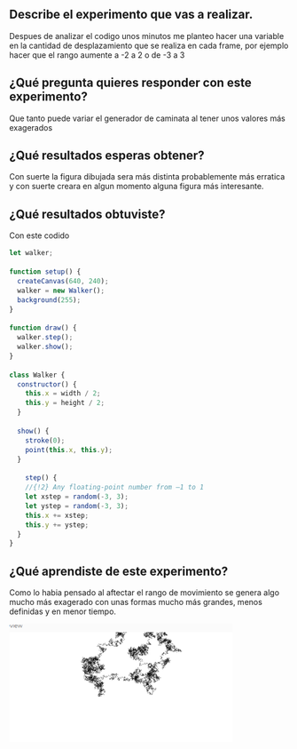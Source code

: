 ## Describe el experimento que vas a realizar.
Despues de analizar el codigo unos minutos me planteo hacer una variable en la cantidad de desplazamiento que se realiza en cada frame, por ejemplo hacer que el rango aumente a -2 a 2  o de -3 a 3
## ¿Qué pregunta quieres responder con este experimento?
Que tanto puede variar el generador de caminata al tener unos valores más exagerados 
## ¿Qué resultados esperas obtener? 
Con suerte la figura dibujada sera más distinta probablemente más erratica y con suerte creara en algun momento alguna figura más interesante.
## ¿Qué resultados obtuviste?
Con este codido 
``` js
let walker;

function setup() {
  createCanvas(640, 240);
  walker = new Walker();
  background(255);
}

function draw() {
  walker.step();
  walker.show();
}

class Walker {
  constructor() {
    this.x = width / 2;
    this.y = height / 2;
  }

  show() {
    stroke(0);
    point(this.x, this.y);
  }

    step() {
    //{!2} Any floating-point number from –1 to 1
    let xstep = random(-3, 3);
    let ystep = random(-3, 3);
    this.x += xstep;
    this.y += ystep;
  }
}

```

## ¿Qué aprendiste de este experimento?
Como lo habia pensado al aftectar el rango de movimiento se genera algo mucho más exagerado con unas formas mucho más grandes, menos definidas y en menor tiempo.

<img src="../../../../assets/1-3.png" style="height: 80%; width:80%;" />

